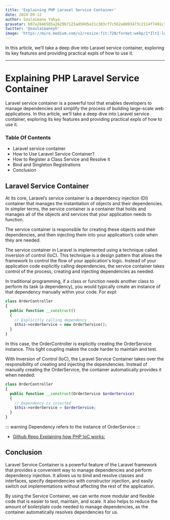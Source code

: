 ```yaml
---
title: 'Explaining PHP Laravel Service Container'
date: 2024-09-12
author: Soulaimane Yahya
gravatar: b07a2846505a2629b7123ad50d5e21c303cf7c562a8893473c2114f7491c7796
twitter: '@soulaimaneyh'
image: 'https://miro.medium.com/v2/resize:fit:720/format:webp/1*IltI-lwvJR2OeZJKMgr81A.png'
---
```


In this article, we’ll take a deep dive into Laravel service container, exploring its key features and providing practical expls of how to use it.

---

# Explaining PHP Laravel Service Container

Laravel service container is a powerful tool that enables developers to manage dependencies and simplify the process of building large-scale web applications. In this article, we’ll take a deep dive into Laravel service container, exploring its key features and providing practical expls of how to use it.

### Table Of Contents

- Laravel service container
- How to Use Laravel Service Container?
- How to Register a Class Service and Resolve it
- Bind and Singleton Registrations
- Conclusion

## Laravel Service Container

At its core, Laravel’s service container is a dependency injection (DI) container that manages the instantiation of objects and their dependencies. In simpler terms, the service container is a container that holds and manages all of the objects and services that your application needs to function.

The service container is responsible for creating these objects and their dependencies, and then injecting them into your application’s code when they are needed.

The service container in Laravel is implemented using a technique called inversion of control (IoC). This technique is a design pattern that allows the framework to control the flow of your application's logic. Instead of your application code explicitly calling dependencies, the service container takes control of the process, creating and injecting dependencies as needed.

In traditional programming, if a class or function needs another class to perform its task (a dependency), you would typically create an instance of that dependency manually within your code. For expl:

```php
class OrderController
{
  public function __construct()
  {
    // Explicitly calling dependency
    $this->orderService = new OrderService();
  }
}
```

In this case, the OrderController is explicitly creating the OrderService instance. This tight coupling makes the code harder to maintain and test.

With Inversion of Control (IoC), the Laravel Service Container takes over the responsibility of creating and injecting the dependencies. Instead of manually creating the OrderService, the container automatically provides it when needed:

```php
class OrderController
{
  public function __construct(OrderService $orderService)
  {
    // Dependency is injected
    $this->orderService = $orderService;
  }
}
```

::: warning
Dependency refers to the instance of OrderService
:::

- [Github Repo Explaining how PHP IoC works:](https://github.com/soulaimaneyahya/php-ioc)

## Conclusion

Laravel Service Container is a powerful feature of the Laravel framework that provides a convenient way to manage dependencies and perform dependency injection. It allows us to bind and resolve classes and interfaces, specify dependencies with constructor injection, and easily switch out implementations without affecting the rest of the application.

By using the Service Container, we can write more modular and flexible code that is easier to test, maintain, and scale. It also helps to reduce the amount of boilerplate code needed to manage dependencies, as the container automatically resolves dependencies for us.
